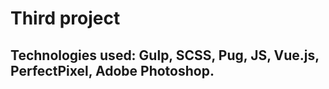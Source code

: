 # Third project

## Technologies used: Gulp, SCSS, Pug, JS, Vue.js, PerfectPixel, Adobe Photoshop. 

### 

